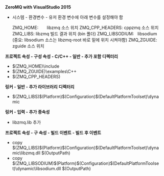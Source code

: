 **ZeroMQ with VisualStudio 2015**

* 시스템 - 환경변수 - 유저 환경 변수에 아래 변수를 설정해야 함

    ZMQ_HOME:        libzmq 소스 위치
    ZMQ_CPP_HEADERS: cppzmq 소스 위치
    ZMQ_LIBS:        libzmq 빌드 결과 위치 (bin 폴더)
    ZMQ_LIBSODIUM:   libsodium (중요: libsodium 소스는 libzmq-root 바로 밑에 위치 시켜야함)
    ZMQ_ZGUIDE:      zguide 소스 위치


**프로젝트 속성 - 구성 속성 - C/C++ - 일반 - 추가 포함 디렉터리**

* $(ZMQ_HOME)\include
* $(ZMQ_ZGUIDE)\examples\C++
* $(ZMQ_CPP_HEADERS)


**링커 - 일반 - 추가 라이브러리 디렉터리**

* $(ZMQ_LIBS)\$(Platform)\$(Configuration)\$(DefaultPlatformToolset)\dynamic


**링커 - 입력 - 추가 종속성**

* libzmq.lib 추가


**프로젝트 속성 - 구 속성 - 빌드 이벤트 - 빌드 후 이벤트**

* copy $(ZMQ_LIBS)\$(Platform)\$(Configuration)\$(DefaultPlatformToolset)\dynamic\libzmq.dll $(OutputPath)
* copy $(ZMQ_LIBSODIUM)\$(Platform)\$(Configuration)\$(DefaultPlatformToolset)\dynamic\libsodium.dll $(OutputPath)
